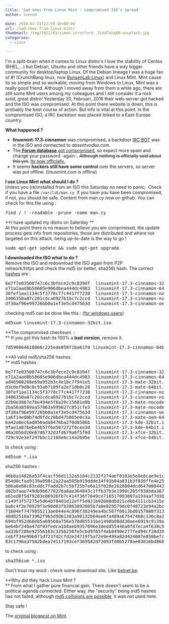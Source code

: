 ```yaml
---
title: 'Sad news from Linux Mint : compromised ISO’s spread'
author: svennd

date: 2016-02-21T12:59:16+00:00
url: /sad-news-from-linux-mint/
thumbnail: /img/2021/03/simon-stratford-_ILkd7aVqAM-unsplash.jpg
categories:
  - Linux

---
```

I'm a split-brain when it comes to Linux distro's I love the stability of Centos (RHEL,...) but Debian, Ubuntu and other friends have a way bigger community for desktop/laptop Linux. Of the Debian lineage I was a huge fan of #! (CrunchBang linux, now [BunsenLab Linux][1]) and Linux Mint. Mint cause its so simple and so workable, moving from Windows to Linux, Mint was a really good friend. Although I moved away from them a while ago, there are still some Mint users among my colleagues and I still consider it a rock solid, great distro! Yesterday 20, Februari, 2016 their web-server got hacked and the ISO was compromised. At this point there website is down, this is probably the best course of action. But info is vital at this point. In the compromised ISO, a IRC backdoor was placed linked to a East-Europe country.

<!--more-->

**What happened ?**

  * **linuxmint-17.3-cinnamon** was compromised, a backdoor [IRC BOT][2] was in the ISO and connected to _absentvodka.com._
  * The[ **Forum database** got compromised][3], so expect more spam and change your password -again-. <del>Although nothing is officially said about this yet.</del> [Its now officially.][4]
  * It seems **hackers still have some control** over the servers, so server was put offline. (linuxmint.com is offline)

<p style="text-align: left;">
  <strong>I use Linux Mint what should I do ?<br /> </strong>Unless you (re)installed from an ISO this Saturday no need to panic;  Check if you have a file <code class="EnlighterJSRAW" data-enlighter-language="null">/var/lib/man.cy</code>  if you have you have been compromised, if not, you should be safe. Content from man.cy now on github. You can check for this file using :
</p>

<pre>find / ! -readable -prune -name man.cy</pre>

**I have updated my distro on Saterday **  
At this point there is no reason to believe you are comprimised, the update process gets info from repositories, those are distributed and where not targeted on this attack, being up-to-date is the way to go !

<pre>sudo apt-get update && sudo apt-get upgrade</pre>

**I downloaded the ISO what to do ?**  
Remove the ISO and redownload the ISO again from P2P network/https and check the md5 (or better, sha256) hash. The correct [hashes][5] are :

<pre>6e7f7e03500747c6c3bfece2c9c8394f  linuxmint-17.3-cinnamon-32bit.iso
e71a2aad8b58605e906dbea444dc4983  linuxmint-17.3-cinnamon-64bit.iso
30fef1aa1134c5f3778c77c4417f7238  linuxmint-17.3-cinnamon-nocodecs-32bit.iso
3406350a87c201cdca0927b1bc7c2ccd  linuxmint-17.3-cinnamon-nocodecs-64bit.iso
df38af96e99726bb0a1ef3e5cd47563d  linuxmint-17.3-cinnamon-oem-64bit.iso</pre>

checking md5 can be done like this : ([for windows users][6])

<pre>md5sum linuxmint-17.3-cinnamon-32bit.iso</pre>

**The compromised checksum  :  
** If you got this hash its 100% a **bad version**, remove it.

<pre>7d590864618866c225ede058f1ba61f0 linuxmint-17.3-cinnamon-64bit.iso</pre>

**All valid md5/sha256 hashes  
** md5 hashes :

<pre>6e7f7e03500747c6c3bfece2c9c8394f  linuxmint-17.3-cinnamon-32bit.iso
e71a2aad8b58605e906dbea444dc4983  linuxmint-17.3-cinnamon-64bit.iso
ad46900208e69a952b3c4e1bc7f941e5  linuxmint-17.3-mate-32bit.iso
d3c0ef9d0c0c93ab7109fa2ef1db0c28  linuxmint-17.3-mate-64bit.iso
30fef1aa1134c5f3778c77c4417f7238  linuxmint-17.3-cinnamon-nocodecs-32bit.iso
3406350a87c201cdca0927b1bc7c2ccd  linuxmint-17.3-cinnamon-nocodecs-64bit.iso
d2b0e3867e7be494e5f6a20c15601e8b  linuxmint-17.3-mate-nocodecs-32bit.iso
2ba56a8589aa57063a999027c851cfe3  linuxmint-17.3-mate-nocodecs-64bit.iso
df38af96e99726bb0a1ef3e5cd47563d  linuxmint-17.3-cinnamon-oem-64bit.iso
1a6f14e00b74d9fdc20bd475865e0c3a  linuxmint-17.3-mate-oem-64bit.iso
6a42a8ec6ad050ada8478ba2f0d8586b  linuxmint-17.3-kde-32bit.iso
9fae1a87bebe4b57f6a587272f0cee3d  linuxmint-17.3-kde-64bit.iso
40a2056d20e67d6732d3fd679a6f5f0d  linuxmint-17.3-xfce-32bit.iso
729c92e3ef247bbc12104e6c14a2b95e  linuxmint-17.3-xfce-64bit.iso</pre>

to check using :

<pre>md5sum *.iso</pre>

sha256 hashes :

<pre>46b8a14826a53f4cacf56d1132a5184c2132f274aef8103e5e8e8cae9e1cfde0  linuxmint-17.3-cinnamon-32bit.iso
854d0cfaa9139a898c2a22aa505b919ddde34f93b04a831b3f030ffe4e25a8e3  linuxmint-17.3-cinnamon-64bit.iso
506a8e88c83cddc7fadd2b7c5bf25b7e6a15f028e1628004dcd6470084430f17  linuxmint-17.3-mate-32bit.iso
d02bfaae749db966778276a8ae364843c1ffb37b3e1990c205f938bda367ad2a  linuxmint-17.3-mate-64bit.iso
e61ed8f5df9283e86926fb7c414f36f7649ce716517093807a193aaf7d396bb8  linuxmint-17.3-cinnamon-nocodecs-32bit.iso
c149f3f57275e5d64bf0401d12eff5d021b92688dbd21cdbb4111cb3415eda17  linuxmint-17.3-cinnamon-nocodecs-64bit.iso
ba6c4f3e70929f3e90d03fb3063892085b7a0e829579dc0f48723e94a2bc6570  linuxmint-17.3-mate-nocodecs-32bit.iso
71604ef7479855213ae044e4c896f38249ea4bc567f0013bd0157080f3130941  linuxmint-17.3-mate-nocodecs-64bit.iso
48d82518a73962f9b5d9d61383a90132b64ee6fa489a67547468c136c8a27bfd  linuxmint-17.3-cinnamon-oem-64bit.iso
694bf952d68eb5a69560a756e578d85531be1498b08dd30aee6919c9139a7434  linuxmint-17.3-mate-oem-64bit.iso
be64bf240a47df03fedca1b8aeb9357896e3dedd55446a0f87eca4f638c9d28c  linuxmint-17.3-kde-32bit.iso
aa33bf286e92556163c335b258fe5cbd9f65f4ab8490e277fed94cf20d3920e4  linuxmint-17.3-kde-64bit.iso
cebff34e99b071d7237d2cfd2e24719f5a72e9e499a82d424007e850befc755b  linuxmint-17.3-xfce-32bit.iso
83c1796a37582bdea74117193cef369582d72093fd0b5278ae03016bd8685b04  linuxmint-17.3-xfce-64bit.iso</pre>

to check using :

<pre>sha256sum *.iso</pre>

Don't trust my word : check some download site. Like [belnet.be][7].

**Why did they hack Linux Mint ?  
** From what I gather pure financial gain. There doesn't seem to be a political agenda connected. Either way, the "security" being md5 hashes has not failed, although [md5 collisions are possible][8], it was not used here.

Stay safe !

The [original blogpost on Mint][5].

 [1]: https://www.bunsenlabs.org
 [2]: http://blog.malwaremustdie.org/2013/05/story-of-unix-trojan-tsunami-ircbot-w.html
 [3]: https://twitter.com/ydklijnsma/status/701331196769394688
 [4]: http://blog.linuxmint.com/?p=3001
 [5]: http://blog.linuxmint.com/?p=2994
 [6]: http://www.winmd5.com
 [7]: http://ftp.belnet.be/
 [8]: http://www.mathstat.dal.ca/~selinger/md5collision/
